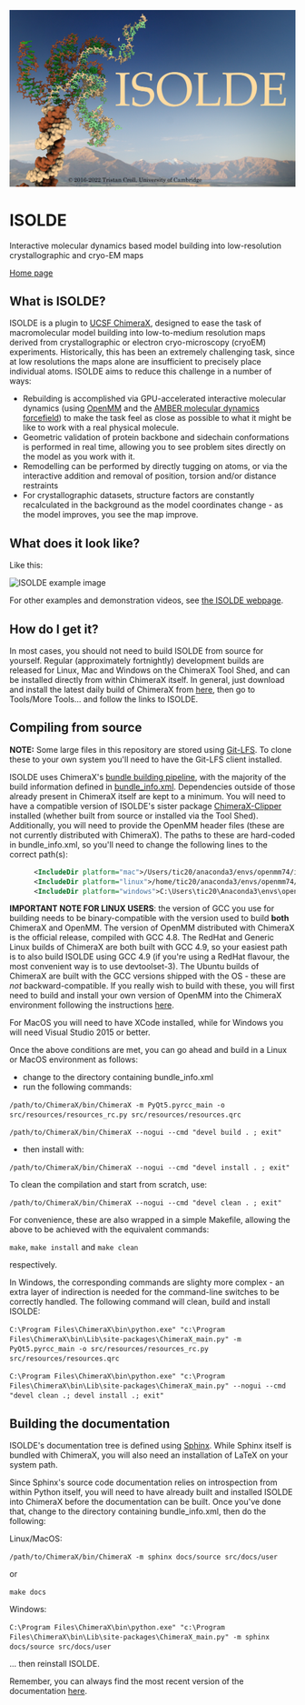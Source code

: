![ISOLDE logo](https://github.com/tristanic/isolde/blob/master/logo/isolde_logo.jpg)

# ISOLDE
Interactive molecular dynamics based model building into low-resolution crystallographic and cryo-EM maps

[Home page](https://isolde.cimr.cam.ac.uk/)

## What is ISOLDE?

ISOLDE is a plugin to [UCSF ChimeraX](https://www.cgl.ucsf.edu/chimerax/), designed to ease the task of
macromolecular model building into low-to-medium resolution maps derived from crystallographic or electron
cryo-microscopy (cryoEM) experiments. Historically, this has been an extremely challenging task, since at
low resolutions the maps alone are insufficient to precisely place individual atoms. ISOLDE aims to reduce
this challenge in a number of ways:

* Rebuilding is accomplished via GPU-accelerated interactive molecular dynamics (using [OpenMM](http://openmm.org/)
  and the [AMBER molecular dynamics forcefield](https://ambermd.org/AmberModels.php)) to make the task feel as close
  as possible to what it might be like to work with a real physical molecule.
* Geometric validation of protein backbone and sidechain conformations is performed in real time, allowing you to see
  problem sites directly on the model as you work with it.
* Remodelling can be performed by directly tugging on atoms, or via the interactive addition and removal of position,
  torsion and/or distance restraints
* For crystallographic datasets, structure factors are constantly recalculated in the background as the model coordinates
  change - as the model improves, you see the map improve.

## What does it look like?

Like this:

![ISOLDE example image](https://github.com/tristanic/isolde/blob/master/isolde/docs/source/tutorials/intro/crystal_intro/images/3io0_Thr84.jpg)

For other examples and demonstration videos, see [the ISOLDE webpage](https://isolde.cimr.cam.ac.uk).

## How do I get it?

In most cases, you should not need to build ISOLDE from source for yourself. Regular (approximately fortnightly)
development builds are released for Linux, Mac and Windows on the ChimeraX Tool Shed, and can be installed
directly from within ChimeraX itself. In general, just download and install the latest daily build of ChimeraX
from [here](https://www.cgl.ucsf.edu/chimerax/download.html#daily), then go to Tools/More Tools... and follow
the links to ISOLDE.

## Compiling from source

**NOTE:** Some large files in this repository are stored using [Git-LFS](https://git-lfs.github.com/). To clone these to your own system you'll need to have the Git-LFS client installed.

ISOLDE uses ChimeraX's [bundle building pipeline](https://www.cgl.ucsf.edu/chimerax/docs/devel/writing_bundles.html), with
the majority of the build information defined in [bundle_info.xml](https://github.com/tristanic/isolde/blob/master/isolde/bundle_info.xml).
Dependencies outside of those already present in ChimeraX itself are kept to a minimum. You will need to have a compatible
version of ISOLDE's sister package [ChimeraX-Clipper](https://github.com/tristanic/chimerax-clipper) installed (whether built
from source or installed via the Tool Shed). Additionally, you will need to provide the OpenMM header files (these are not
currently distributed with ChimeraX). The paths to these are hard-coded in bundle_info.xml, so you'll need to change the
following lines to the correct path(s):

```xml
      <IncludeDir platform="mac">/Users/tic20/anaconda3/envs/openmm74/include</IncludeDir>
      <IncludeDir platform="linux">/home/tic20/anaconda3/envs/openmm74/include</IncludeDir>
      <IncludeDir platform="windows">C:\Users\tic20\Anaconda3\envs\openmm74\include</IncludeDir>
```

**IMPORTANT NOTE FOR LINUX USERS**: the version of GCC you use for building needs to be binary-compatible with the version
used to build **both** ChimeraX and OpenMM. The version of OpenMM distributed with ChimeraX is the official release, compiled
with GCC 4.8. The RedHat and Generic Linux builds of ChimeraX are both built with GCC 4.9, so your easiest path is to also
build ISOLDE using GCC 4.9 (if you're using a RedHat flavour, the most convenient way is to use devtoolset-3). The Ubuntu
builds of ChimeraX are built with the GCC versions shipped with the OS - these are *not* backward-compatible. If you really
wish to build with these, you will first need to build and install your own version of OpenMM into the ChimeraX environment
following the instructions [here](http://docs.openmm.org/latest/userguide/library.html#compiling-openmm-from-source-code).

For MacOS you will need to have XCode installed, while for Windows you will need Visual Studio 2015 or better.

Once the above conditions are met, you can go ahead and build in a Linux or MacOS environment as follows:

- change to the directory containing bundle_info.xml
- run the following commands:

`/path/to/ChimeraX/bin/ChimeraX -m PyQt5.pyrcc_main -o src/resources/resources_rc.py src/resources/resources.qrc`

`/path/to/ChimeraX/bin/ChimeraX --nogui --cmd "devel build . ; exit"`

- then install with:

`/path/to/ChimeraX/bin/ChimeraX --nogui --cmd "devel install . ; exit"`

To clean the compilation and start from scratch, use:

`/path/to/ChimeraX/bin/ChimeraX --nogui --cmd "devel clean . ; exit"`

For convenience, these are also wrapped in a simple Makefile, allowing the above to be achieved with the equivalent commands:

`make`, `make install` and `make clean`

respectively.

In Windows, the corresponding commands are slighty more complex - an extra layer of indirection is needed for the
command-line switches to be correctly handled. The following command will clean, build and install ISOLDE:

`C:\Program Files\ChimeraX\bin\python.exe" "c:\Program Files\ChimeraX\bin\Lib\site-packages\ChimeraX_main.py" -m PyQt5.pyrcc_main -o src/resources/resources_rc.py src/resources/resources.qrc`

`C:\Program Files\ChimeraX\bin\python.exe" "c:\Program Files\ChimeraX\bin\Lib\site-packages\ChimeraX_main.py" --nogui --cmd "devel clean .; devel install .; exit"`

## Building the documentation

ISOLDE's documentation tree is defined using [Sphinx](http://www.sphinx-doc.org/en/master/). While Sphinx itself is bundled
with ChimeraX, you will also need an installation of LaTeX on your system path.

Since Sphinx's source code documentation relies on introspection from within Python itself, you will need to have already built
and installed ISOLDE into ChimeraX before the documentation can be built. Once you've done that, change to the directory
containing bundle_info.xml, then do the following:

Linux/MacOS:

`/path/to/ChimeraX/bin/ChimeraX -m sphinx docs/source src/docs/user`

or

`make docs`

Windows:

`C:\Program Files\ChimeraX\bin\python.exe" "c:\Program Files\ChimeraX\bin\Lib\site-packages\ChimeraX_main.py" -m sphinx docs/source src/docs/user`

... then reinstall ISOLDE.

Remember, you can always find the most recent version of the documentation [here](https://isolde.cimr.cam.ac.uk/documentation/).
